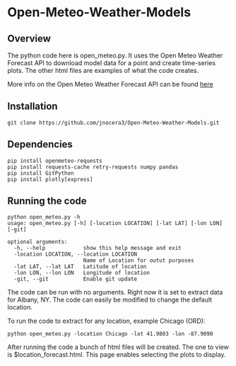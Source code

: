 # Open-Meteo-Weather-Models
## Overview

The python code here is open_meteo.py. It uses the Open Meteo Weather Forecast API to download model data for a point and create time-series plots. The other html files are examples of what the code creates.

More info on the Open Meteo Weather Forecast API can be found [here](https://open-meteo.com/en/docs)

## Installation

```
git clone https://github.com/jnocera3/Open-Meteo-Weather-Models.git
```

## Dependencies
```
pip install openmeteo-requests
pip install requests-cache retry-requests numpy pandas
pip install GitPython
pip install plotly[express]
```

## Running the code
```
python open_meteo.py -h
usage: open_meteo.py [-h] [-location LOCATION] [-lat LAT] [-lon LON] [-git]

optional arguments:
  -h, --help            show this help message and exit
  -location LOCATION, --location LOCATION
                        Name of Location for outut purposes
  -lat LAT, --lat LAT   Latitude of location
  -lon LON, --lon LON   Longitude of location
  -git, --git           Enable git update
```

The code can be run with no arguments. Right now it is set to extract data for Albany, NY. The code can easily be modified to change the default location. 

To run the code to extract for any location, example Chicago (ORD):
```
python open_meteo.py -location Chicago -lat 41.9803 -lon -87.9090
```
After running the code a bunch of html files will be created. The one to view is $location_forecast.html. This page enables selecting the plots to display.
